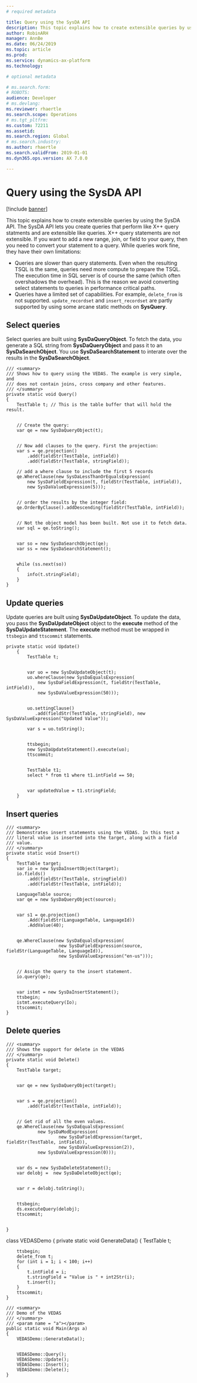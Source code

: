 ```yaml
---
# required metadata

title: Query using the SysDA API
description: This topic explains how to create extensible queries by using the SysDA API. 
author: RobinARH
manager: AnnBe
ms.date: 06/24/2019
ms.topic: article
ms.prod: 
ms.service: dynamics-ax-platform
ms.technology: 

# optional metadata

# ms.search.form: 
# ROBOTS: 
audience: Developer
# ms.devlang: 
ms.reviewer: rhaertle
ms.search.scope: Operations
# ms.tgt_pltfrm: 
ms.custom: 72211
ms.assetid:
ms.search.region: Global
# ms.search.industry: 
ms.author: rhaertle
ms.search.validFrom: 2019-01-01
ms.dyn365.ops.version: AX 7.0.0

---
```


# Query using the SysDA API

[!include [banner](../includes/banner.md)]

This topic explains how to create extensible queries by using the SysDA API. 
The SysDA API lets you create queries that perform like X++ query statments and are extensible like queries. X++ query statements are not extensible. If you want to add a new range, join, or field to your query, then you need to convert your statement to a query. While queries work fine, they have their own limitations:

+ Queries are slower than query statements. Even when the resulting TSQL is the same, queries need more compute to prepare the TSQL. The execution time in SQL server is of course the same (which often overshadows the overhead).
This is the reason we avoid converting select statements to queries in performance critical paths.
+ Queries have a limited set of capabilities. For example, `delete_from` is not supported. `update_recordset` and `insert_recordset` are partly supported by using some arcane static methods on **SysQuery**.


## Select queries

Select queries are built using **SysDaQueryObject**. To fetch the data, you generate a SQL string from **SysDaQueryObject** and pass it to an **SysDaSearchObject**. You use **SysDaSearchStatement** to interate over the results in the **SysDaSearchObject**.


    /// <summary>
    /// Shows how to query using the VEDAS. The example is very simple, and
    /// does not contain joins, cross company and other features.
    /// </summary>
    private static void Query()
    {
        TestTable t; // This is the table buffer that will hold the result.


        // Create the query:
        var qe = new SysDaQueryObject(t);


        // Now add clauses to the query. First the projection:
        var s = qe.projection()
            .add(fieldStr(TestTable, intField))
            .add(fieldStr(TestTable, stringField));
        
        // add a where clause to include the first 5 records
        qe.WhereClause(new SysDaLessThanOrEqualsExpression(
            new SysDaFieldExpression(t, fieldStr(TestTable, intField)),
            new SysDaValueExpression(5)));


        // order the results by the integer field:
        qe.OrderByClause().addDescending(fieldStr(TestTable, intField));


        // Not the object model has been built. Not use it to fetch data.
        var sql = qe.toString();


        var so = new SysDaSearchObject(qe);
        var ss = new SysDaSearchStatement();


        while (ss.next(so))
        {
            info(t.stringField);
        }
    }


## Update queries

Update queries are built using **SysDaUpdateObject**. To update the data, you pass the **SysDaUpdateObject** object to the **execute** method of the **SysDaUpdateStatement**. The **execute** method must be wrapped in `ttsbegin` and `ttscommit` statements.

```X++
private static void Update()
    {
        TestTable t;


        var uo = new SysDaUpdateObject(t);
        uo.whereClause(new SysDaEqualsExpression(
            new SysDaFieldExpression(t, fieldStr(TestTable, intField)),
            new SysDaValueExpression(50)));


        uo.settingClause()
           .add(fieldStr(TestTable, stringField), new SysDaValueExpression("Updated Value"));
        
        var s = uo.toString();


        ttsbegin;
        new SysDaUpdateStatement().execute(uo);
        ttscommit;


        TestTable t1;
        select * from t1 where t1.intField == 50;


        var updatedValue = t1.stringField;
    }
```


## Insert queries

    /// <summary>
    /// Demonstrates insert statements using the VEDAS. In this test a
    /// literal value is inserted into the target, along with a field
    /// value.
    /// </summary>
    private static void Insert()
    {
        TestTable target;
        var io = new SysDaInsertObject(target);
        io.fields()
            .add(fieldStr(TestTable, stringField))
            .add(fieldStr(TestTable, intField));
        
        LanguageTable source;
        var qe = new SysDaQueryObject(source);


        var s1 = qe.projection()
            .Add(fieldStr(LanguageTable, LanguageId))
            .AddValue(40);


        qe.WhereClause(new SysDaEqualsExpression(
                        new SysDaFieldExpression(source, fieldStr(LanguageTable, LanguageId)),
                        new SysDaValueExpression("en-us")));


        // Assign the query to the insert statement.
        io.query(qe);


        var istmt = new SysDaInsertStatement();
        ttsbegin;
        istmt.executeQuery(Io);
        ttscommit;
    }



## Delete queries

    /// <summary>
    /// Shows the support for delete in the VEDAS
    /// </summary>
    private static void Delete()
    {
        TestTable target;


        var qe = new SysDaQueryObject(target);


        var s = qe.projection()
            .add(fieldStr(TestTable, intField));


        // Get rid of all the even values.
        qe.WhereClause(new SysDaEqualsExpression(
                new SysDaModExpression(
                        new SysDaFieldExpression(target, fieldStr(TestTable, intField)),
                        new SysDaValueExpression(2)),
                new SysDaValueExpression(0)));


        var ds = new SysDaDeleteStatement();
        var delobj =  new SysDaDeleteObject(qe);


        var r = delobj.toString();


        ttsbegin;
        ds.executeQuery(delobj);
        ttscommit;


    }




class VEDASDemo
{
    private static void GenerateData()
    {
        TestTable t;


        ttsbegin;
        delete_from t;
        for (int i = 1; i < 100; i++)
        {
            t.intField = i;
            t.stringField = "Value is " + int2Str(i);
            t.insert();
        }
        ttscommit;
    }

    /// <summary>
    /// Demo of the VEDAS
    /// </summary>
    /// <param name = "a"></param>
    public static void Main(Args a)
    {
        VEDASDemo::GenerateData();


        VEDASDemo::Query();
        VEDASDemo::Update();
        VEDASDemo::Insert();
        VEDASDemo::Delete();
    }







